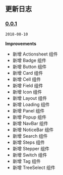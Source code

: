 ## 更新日志

### [0.0.1](https://github.com/youzan/vant-weapp/tree/v0.0.1)
`2018-08-10`

**Improvements**

- 新增 Actionsheet 组件
- 新增 Badge 组件
- 新增 Button 组件
- 新增 Card 组件
- 新增 Cell 组件
- 新增 Field 组件
- 新增 Icon 组件
- 新增 Layout 组件
- 新增 Loading 组件
- 新增 Panel 组件
- 新增 Popup 组件
- 新增 NavBar 组件
- 新增 NoticeBar 组件
- 新增 Search 组件
- 新增 Steps 组件
- 新增 Stepper 组件
- 新增 Switch 组件
- 新增 Tag 组件
- 新增 TreeSelect 组件
